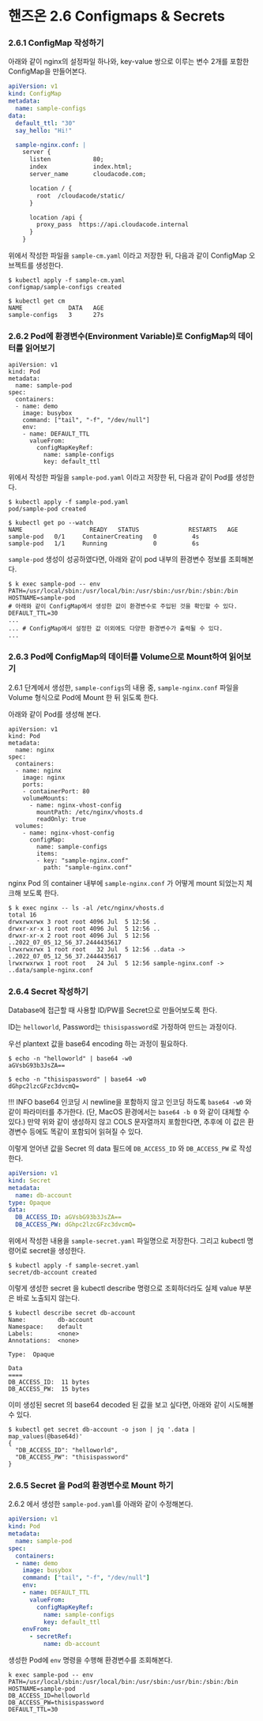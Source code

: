 # 핸즈온 2.6 Configmaps & Secrets
 
### 2.6.1 ConfigMap 작성하기

아래와 같이 nginx의 설정파일 하나와, key-value 쌍으로 이루는 변수 2개를 포함한 ConfigMap을 만들어본다.

```yaml
apiVersion: v1
kind: ConfigMap
metadata:
  name: sample-configs
data:
  default_ttl: "30"
  say_hello: "Hi!"

  sample-nginx.conf: |
    server {
      listen            80;
      index             index.html;
      server_name       cloudacode.com;

      location / {
        root  /cloudacode/static/
      }

      location /api {
        proxy_pass  https://api.cloudacode.internal
      }
    }
```

위에서 작성한 파일을 `sample-cm.yaml` 이라고 저장한 뒤, 다음과 같이 ConfigMap 오브젝트를 생성한다.

```text
$ kubectl apply -f sample-cm.yaml
configmap/sample-configs created

$ kubectl get cm
NAME             DATA   AGE
sample-configs   3      27s
```

### 2.6.2 Pod에 환경변수(Environment Variable)로 ConfigMap의 데이터를 읽어보기
```text
apiVersion: v1
kind: Pod
metadata:
  name: sample-pod
spec:
  containers:
  - name: demo
    image: busybox
    command: ["tail", "-f", "/dev/null"]
    env:
    - name: DEFAULT_TTL
      valueFrom:
        configMapKeyRef:
          name: sample-configs
          key: default_ttl
```
위에서 작성한 파일을 `sample-pod.yaml` 이라고 저장한 뒤, 다음과 같이 Pod를 생성한다.

```text
$ kubectl apply -f sample-pod.yaml
pod/sample-pod created

$ kubectl get po --watch
NAME                   READY   STATUS              RESTARTS   AGE
sample-pod   0/1     ContainerCreating   0          4s
sample-pod   1/1     Running             0          6s
```

`sample-pod` 생성이 성공하였다면, 아래와 같이 pod 내부의 환경변수 정보를 조회해본다.
```text
$ k exec sample-pod -- env
PATH=/usr/local/sbin:/usr/local/bin:/usr/sbin:/usr/bin:/sbin:/bin
HOSTNAME=sample-pod
# 아래와 같이 ConfigMap에서 생성한 값이 환경변수로 주입된 것을 확인할 수 있다.  
DEFAULT_TTL=30
...
... # ConfigMap에서 설정한 값 이외에도 다양한 환경변수가 출력될 수 있다.
... 
```

### 2.6.3 Pod에 ConfigMap의 데이터를 Volume으로 Mount하여 읽어보기
2.6.1 단계에서 생성한, `sample-configs`의 내용 중, `sample-nginx.conf` 파일을 Volume 형식으로 Pod에 Mount 한 뒤 읽도록 한다.

아래와 같이 Pod를 생성해 본다.
```text
apiVersion: v1
kind: Pod
metadata:
  name: nginx
spec:
  containers:
  - name: nginx
    image: nginx
    ports:
    - containerPort: 80
    volumeMounts:
      - name: nginx-vhost-config
        mountPath: /etc/nginx/vhosts.d
        readOnly: true
  volumes:
    - name: nginx-vhost-config
      configMap:
        name: sample-configs
        items:
        - key: "sample-nginx.conf"
          path: "sample-nginx.conf"
```

nginx Pod 의 container 내부에 `sample-nginx.conf` 가 어떻게 mount 되었는지 체크해 보도록 한다.
```text
$ k exec nginx -- ls -al /etc/nginx/vhosts.d
total 16
drwxrwxrwx 3 root root 4096 Jul  5 12:56 .
drwxr-xr-x 1 root root 4096 Jul  5 12:56 ..
drwxr-xr-x 2 root root 4096 Jul  5 12:56 ..2022_07_05_12_56_37.2444435617
lrwxrwxrwx 1 root root   32 Jul  5 12:56 ..data -> ..2022_07_05_12_56_37.2444435617
lrwxrwxrwx 1 root root   24 Jul  5 12:56 sample-nginx.conf -> ..data/sample-nginx.conf
```


### 2.6.4 Secret 작성하기
Database에 접근할 때 사용할 ID/PW를 Secret으로 만들어보도록 한다. 

ID는 `helloworld`, Password는 `thisispassword`로 가정하여 만드는 과정이다.

우선 plantext 값을 base64 encoding 하는 과정이 필요하다.
```text
$ echo -n "helloworld" | base64 -w0
aGVsbG93b3JsZA==

$ echo -n "thisispassword" | base64 -w0
dGhpc2lzcGFzc3dvcmQ=
```

!!! INFO
   base64 인코딩 시 newline을 포함하지 않고 인코딩 하도록 `base64 -w0` 와 같이 파라미터를 추가한다. (단, MacOS 환경에서는 `base64 -b 0` 와 같이 대체할 수 있다.)
   만약 위와 같이 생성하지 않고 COLS 문자열까지 포함한다면, 추후에 이 값은 환경변수 등에도 똑같이 포함되어 읽혀질 수 있다.

이렇게 얻어낸 값을 Secret 의 data 필드에 `DB_ACCESS_ID` 와 `DB_ACCESS_PW` 로 작성한다.

```yaml
apiVersion: v1
kind: Secret
metadata:
  name: db-account
type: Opaque
data:
  DB_ACCESS_ID: aGVsbG93b3JsZA==
  DB_ACCESS_PW: dGhpc2lzcGFzc3dvcmQ=
```

위에서 작성한 내용을 `sample-secret.yaml` 파일명으로 저장한다. 그리고 kubectl 명령어로 secret을 생성한다.

```text
$ kubectl apply -f sample-secret.yaml
secret/db-account created
```

이렇게 생성한 secret 을 kubectl describe 명령으로 조회하더라도 실제 value 부분은 바로 노출되지 않는다.
```text
$ kubectl describe secret db-account
Name:         db-account
Namespace:    default
Labels:       <none>
Annotations:  <none>

Type:  Opaque

Data
====
DB_ACCESS_ID:  11 bytes
DB_ACCESS_PW:  15 bytes
```

이미 생성된 secret 의 base64 decoded 된 값을 보고 싶다면, 아래와 같이 시도해볼 수 있다.
```text
$ kubectl get secret db-account -o json | jq '.data | map_values(@base64d)'
{
  "DB_ACCESS_ID": "helloworld",
  "DB_ACCESS_PW": "thisispassword"
}
```

### 2.6.5 Secret 을 Pod의 환경변수로 Mount 하기
2.6.2 에서 생성한 `sample-pod.yaml`를 아래와 같이 수정해본다.
```yaml
apiVersion: v1
kind: Pod
metadata:
  name: sample-pod
spec:
  containers:
  - name: demo
    image: busybox
    command: ["tail", "-f", "/dev/null"]
    env:
    - name: DEFAULT_TTL
      valueFrom:
        configMapKeyRef:
          name: sample-configs
          key: default_ttl
    envFrom:
      - secretRef:
          name: db-account
```

생성한 Pod에 `env` 명령을 수행해 환경변수를 조회해본다. 
```text
k exec sample-pod -- env
PATH=/usr/local/sbin:/usr/local/bin:/usr/sbin:/usr/bin:/sbin:/bin
HOSTNAME=sample-pod
DB_ACCESS_ID=helloworld
DB_ACCESS_PW=thisispassword
DEFAULT_TTL=30
```

